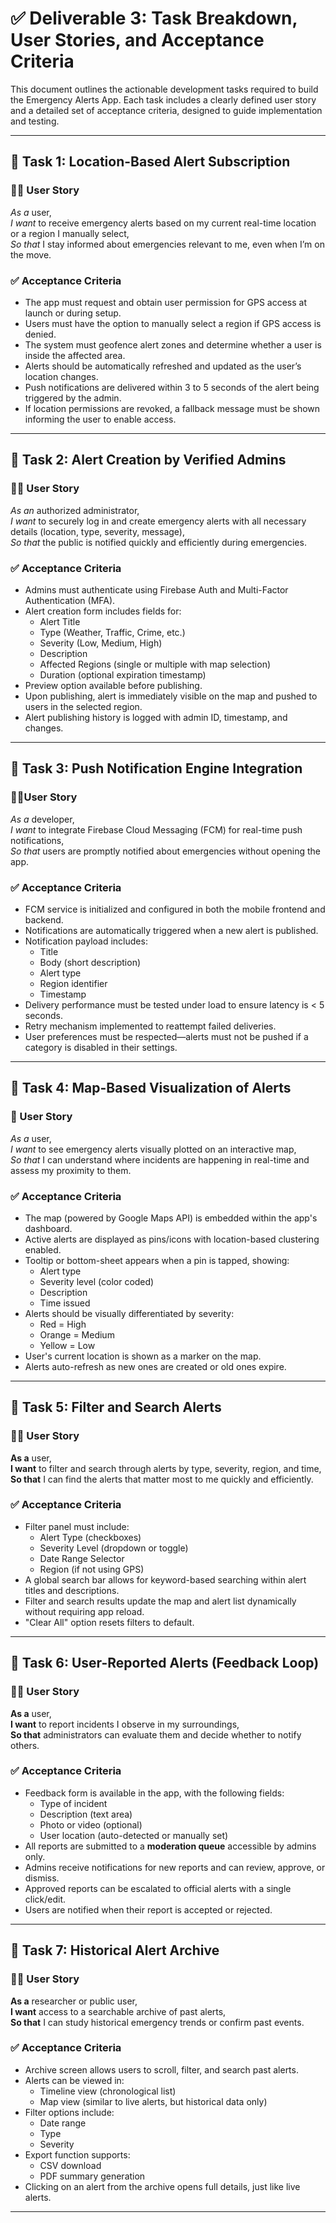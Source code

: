 # ✅ Deliverable 3: Task Breakdown, User Stories, and Acceptance Criteria

This document outlines the actionable development tasks required to build the Emergency Alerts App. Each task includes a clearly defined user story and a detailed set of acceptance criteria, designed to guide implementation and testing.

---

## 🔧 Task 1: Location-Based Alert Subscription

### 🧑‍💼 User Story
*As a* user,  
*I want* to receive emergency alerts based on my current real-time location or a region I manually select,  
*So that* I stay informed about emergencies relevant to me, even when I’m on the move.

### ✅ Acceptance Criteria
- The app must request and obtain user permission for GPS access at launch or during setup.
- Users must have the option to manually select a region if GPS access is denied.
- The system must geofence alert zones and determine whether a user is inside the affected area.
- Alerts should be automatically refreshed and updated as the user’s location changes.
- Push notifications are delivered within 3 to 5 seconds of the alert being triggered by the admin.
- If location permissions are revoked, a fallback message must be shown informing the user to enable access.

---

## 🔧 Task 2: Alert Creation by Verified Admins

### 🧑‍💼 User Story
*As an* authorized administrator,  
*I want* to securely log in and create emergency alerts with all necessary details (location, type, severity, message),  
*So that* the public is notified quickly and efficiently during emergencies.

### ✅ Acceptance Criteria
- Admins must authenticate using Firebase Auth and Multi-Factor Authentication (MFA).
- Alert creation form includes fields for:
  - Alert Title
  - Type (Weather, Traffic, Crime, etc.)
  - Severity (Low, Medium, High)
  - Description
  - Affected Regions (single or multiple with map selection)
  - Duration (optional expiration timestamp)
- Preview option available before publishing.
- Upon publishing, alert is immediately visible on the map and pushed to users in the selected region.
- Alert publishing history is logged with admin ID, timestamp, and changes.

---

## 🔧 Task 3: Push Notification Engine Integration

### 🧑‍💻User Story
*As a* developer,  
*I want* to integrate Firebase Cloud Messaging (FCM) for real-time push notifications,  
*So that* users are promptly notified about emergencies without opening the app.

### ✅ Acceptance Criteria
- FCM service is initialized and configured in both the mobile frontend and backend.
- Notifications are automatically triggered when a new alert is published.
- Notification payload includes:
  - Title
  - Body (short description)
  - Alert type
  - Region identifier
  - Timestamp
- Delivery performance must be tested under load to ensure latency is < 5 seconds.
- Retry mechanism implemented to reattempt failed deliveries.
- User preferences must be respected—alerts must not be pushed if a category is disabled in their settings.

---

## 🔧 Task 4: Map-Based Visualization of Alerts

### 🧭 User Story
*As a* user,  
*I want* to see emergency alerts visually plotted on an interactive map,  
*So that* I can understand where incidents are happening in real-time and assess my proximity to them.

### ✅ Acceptance Criteria
- The map (powered by Google Maps API) is embedded within the app's dashboard.
- Active alerts are displayed as pins/icons with location-based clustering enabled.
- Tooltip or bottom-sheet appears when a pin is tapped, showing:
  - Alert type
  - Severity level (color coded)
  - Description
  - Time issued
- Alerts should be visually differentiated by severity:
  - Red = High
  - Orange = Medium
  - Yellow = Low
- User's current location is shown as a marker on the map.
- Alerts auto-refresh as new ones are created or old ones expire.
 
---


## 🔧 Task 5: Filter and Search Alerts

### 🧑‍💼 User Story
**As a** user,  
**I want** to filter and search through alerts by type, severity, region, and time,  
**So that** I can find the alerts that matter most to me quickly and efficiently.

### ✅ Acceptance Criteria
- Filter panel must include:
  - Alert Type (checkboxes)
  - Severity Level (dropdown or toggle)
  - Date Range Selector
  - Region (if not using GPS)
- A global search bar allows for keyword-based searching within alert titles and descriptions.
- Filter and search results update the map and alert list dynamically without requiring app reload.
- "Clear All" option resets filters to default.

---

## 🔧 Task 6: User-Reported Alerts (Feedback Loop)

### 🧑‍💼 User Story
**As a** user,  
**I want** to report incidents I observe in my surroundings,  
**So that** administrators can evaluate them and decide whether to notify others.

### ✅ Acceptance Criteria
- Feedback form is available in the app, with the following fields:
  - Type of incident
  - Description (text area)
  - Photo or video (optional)
  - User location (auto-detected or manually set)
- All reports are submitted to a **moderation queue** accessible by admins only.
- Admins receive notifications for new reports and can review, approve, or dismiss.
- Approved reports can be escalated to official alerts with a single click/edit.
- Users are notified when their report is accepted or rejected.

---

## 🔧 Task 7: Historical Alert Archive

### 🧑‍💼 User Story
**As a** researcher or public user,  
**I want** access to a searchable archive of past alerts,  
**So that** I can study historical emergency trends or confirm past events.

### ✅ Acceptance Criteria
- Archive screen allows users to scroll, filter, and search past alerts.
- Alerts can be viewed in:
  - Timeline view (chronological list)
  - Map view (similar to live alerts, but historical data only)
- Filter options include:
  - Date range
  - Type
  - Severity
- Export function supports:
  - CSV download
  - PDF summary generation
- Clicking on an alert from the archive opens full details, just like live alerts.

---
